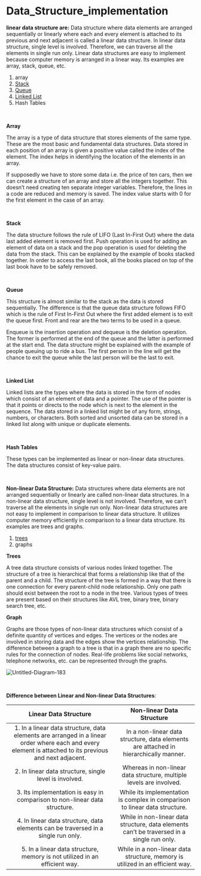 # Data_Structure_implementation 


**linear data structure are:** Data structure where data elements are arranged sequentially or linearly where each and every element is attached to its previous and next adjacent is called a linear data structure. In linear data structure, single level is involved. Therefore, we can traverse all the elements in single run only. Linear data structures are easy to implement because computer memory is arranged in a linear way. Its examples are  array, stack, queue, etc. 


1. array
2. [Stack](#https://github.com/GergesHany/Data_Structure/tree/master/Stack)
3. [Queue](#https://github.com/GergesHany/Data_Structure/tree/master/Queue)
4. [Linked List](#https://github.com/GergesHany/Data_Structure/tree/master/Linkedlist)
5. Hash Tables

<br>

**Array**

The array is a type of data structure that stores elements of the same type. These are the most basic and fundamental data structures. Data stored in each position of an array is given a positive value called the index of the element. The index helps in identifying the location of the elements in an array.

If supposedly we have to store some data i.e. the price of ten cars, then we can create a structure of an array and store all the integers together. This doesn’t need creating ten separate integer variables. Therefore, the lines in a code are reduced and memory is saved. The index value starts with 0 for the first element in the case of an array.


<br>

**Stack**

The data structure follows the rule of LIFO (Last In-First Out) where the data last added element is removed first. Push operation is used for adding an element of data on a stack and the pop operation is used for deleting the data from the stack. This can be explained by the example of books stacked together. In order to access the last book, all the books placed on top of the last book have to be safely removed.

<br>

**Queue**

This structure is almost similar to the stack as the data is stored sequentially. The difference is that the queue data structure follows FIFO which is the rule of First In-First Out where the first added element is to exit the queue first. Front and rear are the two terms to be used in a queue.

Enqueue is the insertion operation and dequeue is the deletion operation. The former is performed at the end of the queue and the latter is performed at the start end. The data structure might be explained with the example of people queuing up to ride a bus. The first person in the line will get the chance to exit the queue while the last person will be the last to exit.

<br>

**Linked List**

Linked lists are the types where the data is stored in the form of nodes which consist of an element of data and a pointer. The use of the pointer is that it points or directs to the node which is next to the element in the sequence. The data stored in a linked list might be of any form, strings, numbers, or characters. Both sorted and unsorted data can be stored in a linked list along with unique or duplicate elements.

<br>

**Hash Tables**

These types can be implemented as linear or non-linear data structures. The data structures consist of key-value pairs.

<br>

**Non-linear Data Structure:** 
Data structures where data elements are not arranged sequentially or linearly are called non-linear data structures. In a non-linear data structure, single level is not involved. Therefore, we can’t traverse all the elements in single run only. Non-linear data structures are not easy to implement in comparison to linear data structure. It utilizes computer memory efficiently in comparison to a linear data structure. Its examples are trees and graphs.  

1. [trees](#https://github.com/GergesHany/Data_Structure/tree/master/binary%20search%20tree)
2. graphs



**Trees**

A tree data structure consists of various nodes linked together. The structure of a tree is hierarchical that forms a relationship like that of the parent and a child. The structure of the tree is formed in a way that there is one connection for every parent-child node relationship. Only one path should exist between the root to a node in the tree. Various types of trees are present based on their structures like AVL tree, binary tree, binary search tree, etc.

**Graph**

Graphs are those types of non-linear data structures which consist of a definite quantity of vertices and edges. The vertices or the nodes are involved in storing data and the edges show the vertices relationship. The difference between a graph to a tree is that in a graph there are no specific rules for the connection of nodes. Real-life problems like social networks, telephone networks, etc. can be represented through the graphs. 

![Untitled-Diagram-183](https://user-images.githubusercontent.com/105644935/212389921-07242e51-e296-4f5d-966e-df2fb703c836.png)

<br>

**Difference between Linear and Non-linear Data Structures**:

| Linear Data Structure  | Non-linear Data Structure |
| :------: | :------: |
| 1.	In a linear data structure, data elements are arranged in a linear order where each and every element is attached to its previous and next adjacent. | In a non-linear data structure, data elements are attached in hierarchically manner.	 |
| 2.	In linear data structure, single level is involved.  | 	Whereas in non-linear data structure, multiple levels are involved.  |
| 3.	Its implementation is easy in comparison to non-linear data structure. | While its implementation is complex in comparison to linear data structure.  |
| 4.	In linear data structure, data elements can be traversed in a single run only. | While in non-linear data structure, data elements can’t be traversed in a single run only. |
| 5.	In a linear data structure, memory is not utilized in an efficient way. | While in a non-linear data structure, memory is utilized in an efficient way.   |  

 

